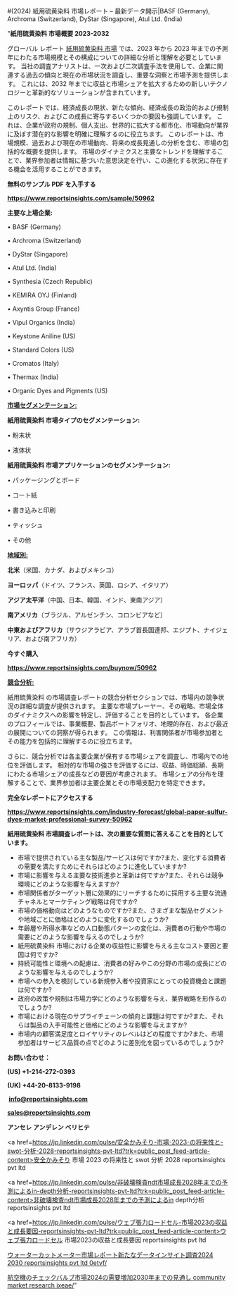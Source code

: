 #(2024) 紙用硫黄染料 市場レポート – 最新データ開示|BASF (Germany), Archroma (Switzerland), DyStar (Singapore), Atul Ltd. (India)

"<strong>紙用硫黄染料 市場概要 2023-2032</strong>

グローバル レポート <a href=https://www.reportsinsights.com/sample/50962>紙用硫黄染料 市場</a> では、2023 年から 2023 年までの予測年にわたる市場規模とその構成についての詳細な分析と理解を必要としています。 当社の調査アナリストは、一次および二次調査手法を使用して、企業に関連する過去の傾向と現在の市場状況を調査し、重要な洞察と市場予測を提供します。 これには、2032 年までに収益と市場シェアを拡大​​するための新しいテクノロジーと革新的なソリューションが含まれています。

このレポートでは、経済成長の現状、新たな傾向、経済成長の政治的および規制上のリスク、およびこの成長に寄与するいくつかの要因も強調しています。 これは、企業が政府の規制、個人支出、世界的に拡大する都市化、市場動向が業界に及ぼす潜在的な影響を明確に理解するのに役立ちます。 このレポートは、市場規模、過去および現在の市場動向、将来の成長見通しの分析を含む、市場の包括的な概要を提供します。 市場のダイナミクスと主要なトレンドを理解することで、業界参加者は情報に基づいた意思決定を行い、この進化する状況に存在する機会を活用することができます。

<strong><b>無料のサンプル PDF を入手する</b></strong>

<a href=https://www.reportsinsights.com/sample/50962><strong><u>https://www.reportsinsights.com/sample/50962</u></strong></a>

<strong>主要な上場企業:</strong>

• BASF (Germany)

• Archroma (Switzerland)

• DyStar (Singapore)

• Atul Ltd. (India)

• Synthesia (Czech Republic)

• KEMIRA OYJ (Finland)

• Axyntis Group (France)

• Vipul Organics (India)

• Keystone Aniline (US)

• Standard Colors (US)

• Cromatos (Italy)

• Thermax (India)

• Organic Dyes and Pigments (US)

<strong><u>市場セグメンテーション</u></strong><strong><u>:</u></strong>

<strong>紙用硫黄染料 市場タイプのセグメンテーション:</strong>

• 粉末状

• 液体状

<strong>紙用硫黄染料 市場アプリケーションのセグメンテーション:</strong>

• パッケージングとボード

• コート紙

• 書き込みと印刷

• ティッシュ

• その他

<strong><u>地域別</u></strong><strong><u>:</u></strong>

<strong>北米</strong>（米国、カナダ、およびメキシコ）

<strong>ヨーロッパ</strong>（ドイツ、フランス、英国、ロシア、イタリア）

<strong>アジア太平洋</strong>（中国、日本、韓国、インド、東南アジア）

<strong>南アメリカ</strong>（ブラジル、アルゼンチン、コロンビアなど）

<strong>中東およびアフリカ</strong>（サウジアラビア、アラブ首長国連邦、エジプト、ナイジェリア、および南アフリカ）

<strong>今すぐ購入</strong>

<a href=https://www.reportsinsights.com/buynow/50962><strong><u>https://www.reportsinsights.com/buynow/50962</u></strong></a>

<strong><u>競合分析:</u></strong>

紙用硫黄染料 の市場調査レポートの競合分析セクションでは、市場内の競争状況の詳細な調査が提供されます。 主要な市場プレーヤー、その戦略、市場全体のダイナミクスへの影響を特定し、評価することを目的としています。 各企業のプロフィールでは、事業概要、製品ポートフォリオ、地理的存在、および最近の展開についての洞察が得られます。 この情報は、利害関係者が市場参加者とその能力を包括的に理解するのに役立ちます。

さらに、競合分析では各主要企業が保有する市場シェアを調査し、市場内での地位を評価します。 相対的な市場の強さを評価するには、収益、時価総額、長期にわたる市場シェアの成長などの要因が考慮されます。 市場シェアの分布を理解することで、業界参加者は主要企業とその市場支配力を特定できます。

<strong>完全なレポートにアクセスする</strong>

<a href=https://www.reportsinsights.com/industry-forecast/global-paper-sulfur-dyes-market-professional-survey-50962><strong><u><b>https://www.reportsinsights.com/industry-forecast/global-paper-sulfur-dyes-market-professional-survey-50962</b></u></strong></a>

<strong><b>紙用硫黄染料 市場調査レポートは、次の重要な質問に答えることを目的としています。</b></strong>
<ul>
  <li>市場で提供されている主な製品/サービスは何ですか?また、変化する消費者の需要を満たすためにそれらはどのように進化していますか?</li>
  <li>市場に影響を与える主要な技術進歩と革新は何ですか?また、それらは競争環境にどのような影響を与えますか?</li>
  <li>市場関係者がターゲット層に効果的にリーチするために採用する主要な流通チャネルとマーケティング戦略は何ですか?</li>
  <li>市場の価格動向はどのようなものですか?また、さまざまな製品セグメントや地域ごとに価格はどのように変化するのでしょうか?</li>
  <li>年齢層や所得水準などの人口動態パターンの変化は、消費者の行動や市場の需要にどのような影響を与えるのでしょうか?</li>
  <li>紙用硫黄染料 市場における企業の収益性に影響を与える主なコスト要因と要因は何ですか?</li>
  <li>持続可能性と環境への配慮は、消費者の好みやこの分野の市場の成長にどのような影響を与えるのでしょうか?</li>
  <li>市場への参入を検討している新規参入者や投資家にとっての投資機会と課題は何ですか?</li>
  <li>政府の政策や規制は市場力学にどのような影響を与え、業界戦略を形作るのでしょうか?</li>
  <li>市場における現在のサプライチェーンの傾向と課題は何ですか?また、それらは製品の入手可能性と価格にどのような影響を与えますか?</li>
  <li>市場内の顧客満足度とロイヤリティのレベルはどの程度ですか?また、市場参加者はサービス品質の点でどのように差別化を図っているのでしょうか?</li>
</ul>
<strong>お問い合わせ：</strong>

<strong>(US) +1-214-272-0393</strong>

<strong>(UK) +44-20-8133-9198</strong>

<strong> </strong><a href=info@reportsinsights.com><strong><u>info@reportsinsights.com</u></strong></a>

<a href=sales@reportsinsights.com><strong><u>sales@reportsinsights.com</u></strong></a>

<strong>アンセレ アンデレン ベリヒテ</strong>

<a href=https://jp.linkedin.com/pulse/安全かみそり-市場-2023-の将来性と-swot-分析-2028-reportsinsights-pvt-ltd?trk=public_post_feed-article-content>安全かみそり 市場 2023 の将来性と swot 分析 2028 reportsinsights pvt ltd</a>

<a href=https://jp.linkedin.com/pulse/非破壊検査ndt市場成長2028年までの予測によるin-depth分析-reportsinsights-pvt-ltd?trk=public_post_feed-article-content>非破壊検査ndt市場成長2028年までの予測によるin depth分析 reportsinsights pvt ltd</a>

<a href=https://jp.linkedin.com/pulse/ウェブ張力ロードセル-市場2023の収益と成長要因-reportsinsights-pvt-ltd?trk=public_post_feed-article-content>ウェブ張力ロードセル 市場2023の収益と成長要因 reportsinsights pvt ltd</a>

<a href=https://www.linkedin.com/pulse/ウォーターカットメーター市場レポート新たなデータインサイト調査2024-2030-reportsinsights-pvt-ltd-0etvf/>ウォーターカットメーター市場レポート新たなデータインサイト調査2024 2030 reportsinsights pvt ltd 0etvf/</a>

<a href=https://www.linkedin.com/pulse/航空機のチェックバルブ市場2024の需要増加2030年までの見通し-community-market-research-ixeae/>航空機のチェックバルブ市場2024の需要増加2030年までの見通し community market research ixeae/</a>"
